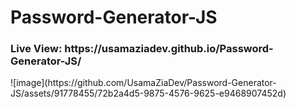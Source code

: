 # Password-Generator-JS
<h3>Live View: https://usamaziadev.github.io/Password-Generator-JS/</h3>
![image](https://github.com/UsamaZiaDev/Password-Generator-JS/assets/91778455/72b2a4d5-9875-4576-9625-e9468907452d)

